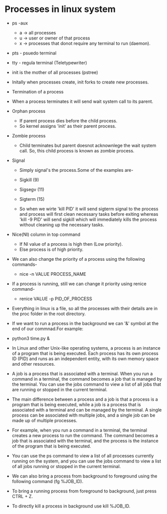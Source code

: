 # Processes in linux system

- ps -aux
    - a -> all processes
    - u -> user or owner of that process
    - x -> processes that donot require any terminal to run (daemon).

- pts - psuedo terminal
- tty - regula terminal (Teletypewriter)

- init is the mother of all processes (pstree)
- Initally when processes create, init forks to create new processes.

- Termination of a process
- When a process terminates it will send wait system call to its parent.


- Orphan process
    - If parent process dies before the child process.
    - So kernel assigns 'init' as their parent process. 


- Zombie process
    - Child terminates but parent doesnot acknownlege the wait system call. So, this child process is known as zombie process.

- Signal
    - Simply signal's the process.Some of the examples are-
    - Sigkill (9)
    - Sigsegv (11)
    - Sigterm (15)

    - So when we wirte 'kill PID' it will send sigterm signal to the process and process will first clean necessary tasks before exiting whereas 'kill -9 PID' will send sigkill which will immediately kills the process without cleaning up the necessary tasks.

- Nice(NI) column in top command
    - If NI value of a process is high then (Low priority).
    - Else process is of high priority.

- We can also change the priority of a process using the following commands-
    - nice -n VALUE PROCESS_NAME

- If a process is running, still we can change it priority using renice command-
    - renice VALUE -p PID_OF_PROCESS

- Everything in linux is a file, so all the processes with their details are in the proc folder in the root directory.


- If we want to run a process in the background we can '&' symbol at the end of our commnad.For example:
- python3 time.py &

- In Linux and other Unix-like operating systems, a process is an instance of a program that is being executed. Each process has its own process ID (PID) and runs as an independent entity, with its own memory space and other resources.

- A job is a process that is associated with a terminal. When you run a command in a terminal, the command becomes a job that is managed by the terminal. You can use the jobs command to view a list of all jobs that are running or stopped in the current terminal.

- The main difference between a process and a job is that a process is a program that is being executed, while a job is a process that is associated with a terminal and can be managed by the terminal. A single process can be associated with multiple jobs, and a single job can be made up of multiple processes.

- For example, when you run a command in a terminal, the terminal creates a new process to run the command. The command becomes a job that is associated with the terminal, and the process is the instance of the program that is being executed.

- You can use the ps command to view a list of all processes currently running on the system, and you can use the jobs command to view a list of all jobs running or stopped in the current terminal.

- We can also bring a process from background to foreground using the following command (fg %JOB_ID).

- To bring a running process from foreground to background, just press CTRL + Z.

- To directly kill a process in background use kill %JOB_ID.

